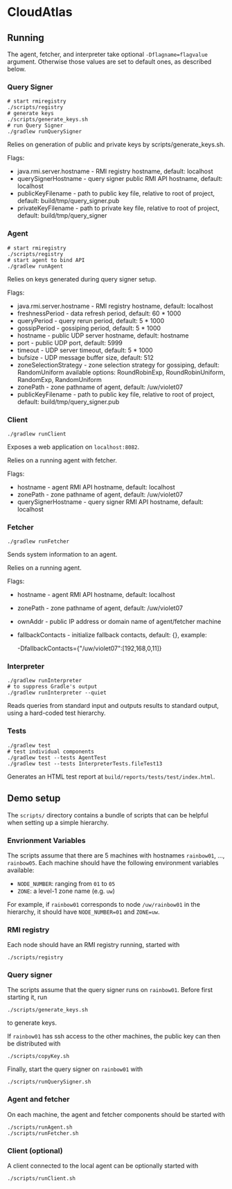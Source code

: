 # CloudAtlas

## Running

The agent, fetcher, and interpreter take optional `-Dflagname=flagvalue`
argument. Otherwise those values are set to default ones, as described below.

### Query Signer
    # start rmiregistry
    ./scripts/registry
    # generate keys
    ./scripts/generate_keys.sh
    # run Query Signer
    ./gradlew runQuerySigner
    
Relies on generation of public and private keys by scripts/generate_keys.sh.

Flags:

* java.rmi.server.hostname - RMI registry hostname, default: localhost
* querySignerHostname - query signer public RMI API hostname, default: localhost
* publicKeyFilename - path to public key file, relative to root of project, default: build/tmp/query_signer.pub
* privateKeyFilename - path to private key file, relative to root of project, default: build/tmp/query_signer
    
### Agent

    # start rmiregistry
    ./scripts/registry
    # start agent to bind API
    ./gradlew runAgent

Relies on keys generated during query signer setup.

Flags:

* java.rmi.server.hostname - RMI registry hostname, default: localhost
* freshnessPeriod - data refresh period, default: 60 * 1000
* queryPeriod - query rerun period, default: 5 * 1000
* gossipPeriod - gossiping period, default: 5 * 1000
* hostname - public UDP server hostname, default: hostname
* port - public UDP port, default: 5999
* timeout - UDP server timeout, default: 5 * 1000
* bufsize - UDP message buffer size, default: 512
* zoneSelectionStrategy - zone selection strategy for gossiping, default: RandomUniform
    available options: RoundRobinExp, RoundRobinUniform, RandomExp, RandomUniform
* zonePath - zone pathname of agent, default: /uw/violet07
* publicKeyFilename - path to public key file, relative to root of project, default: build/tmp/query_signer.pub

### Client

    ./gradlew runClient

Exposes a web application on `localhost:8082`.

Relies on a running agent with fetcher.

Flags:

* hostname - agent RMI API hostname, default: localhost
* zonePath - zone pathname of agent, default: /uw/violet07
* querySignerHostname - query signer RMI API hostname, default: localhost

### Fetcher

    ./gradlew runFetcher

Sends system information to an agent.

Relies on a running agent.

Flags:

* hostname - agent RMI API hostname, default: localhost
* zonePath - zone pathname of agent, default: /uw/violet07
* ownAddr - public IP address or domain name of agent/fetcher machine
* fallbackContacts - initialize fallback contacts, default: {}, example:

    -DfallbackContacts=\{\"/uw/violet07\":[192,168,0,11]}

### Interpreter

    ./gradlew runInterpreter
    # to suppress Gradle's output
    ./gradlew runInterpreter --quiet

Reads queries from standard input and outputs results to standard output, using
a hard-coded test hierarchy.

### Tests

    ./gradlew test
    # test individual components
    ./gradlew test --tests AgentTest
    ./gradlew test --tests InterpreterTests.fileTest13

Generates an HTML test report at `build/reports/tests/test/index.html`.

## Demo setup

The `scripts/` directory contains a bundle of scripts that can be helpful when
setting up a simple hierarchy.

### Envrionment Variables

The scripts assume that there are 5 machines with hostnames `rainbow01`, ...,
`rainbow05`. Each machine should have the following environment variables
available:

* `NODE_NUMBER`: ranging from `01` to `05`
* `ZONE`: a level-1 zone name (e.g. `uw`)

For example, if `rainbow01` corresponds to node `/uw/rainbow01` in the
hierarchy, it should have `NODE_NUMBER=01` and `ZONE=uw`.

### RMI registry

Each node should have an RMI registry running, started with

    ./scripts/registry

### Query signer

The scripts assume that the query signer runs on `rainbow01`. Before first
starting it, run

    ./scripts/generate_keys.sh

to generate keys.

If `rainbow01` has ssh access to the other machines, the public key can then be
distributed with

    ./scripts/copyKey.sh

Finally, start the query signer on `rainbow01` with

    ./scripts/runQuerySigner.sh

### Agent and fetcher

On each machine, the agent and fetcher components should be started with

    ./scripts/runAgent.sh
    ./scripts/runFetcher.sh

### Client (optional)

A client connected to the local agent can be optionally started with

    ./scripts/runClient.sh
